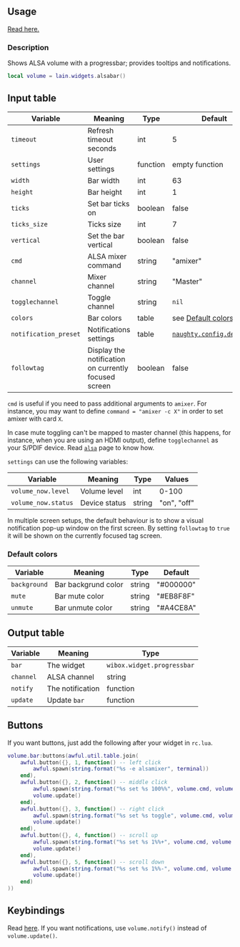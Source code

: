 ## Usage

[Read here.](https://github.com/copycat-killer/lain/wiki/Widgets#usage)

### Description

Shows ALSA volume with a progressbar; provides tooltips and notifications.

```lua
local volume = lain.widgets.alsabar()
```

## Input table

Variable | Meaning | Type | Default
--- | --- | --- | ---
`timeout` | Refresh timeout seconds | int | 5
`settings` | User settings | function | empty function
`width` | Bar width | int | 63
`height` | Bar height | int | 1
`ticks` | Set bar ticks on | boolean | false
`ticks_size` | Ticks size | int | 7
`vertical` | Set the bar vertical | boolean | false
`cmd` | ALSA mixer command | string | "amixer"
`channel` | Mixer channel | string | "Master"
`togglechannel` | Toggle channel | string | `nil`
`colors` | Bar colors | table | see [Default colors](https://github.com/copycat-killer/lain/wiki/alsabar#default-colors)
`notification_preset` | Notifications settings | table | [`naughty.config.defaults`](https://awesomewm.org/apidoc/libraries/naughty.html#config.defaults)
`followtag` | Display the notification on currently focused screen | boolean | false

`cmd` is useful if you need to pass additional arguments to  `amixer`. For instance, you may want to define `command = "amixer -c X"` in order to set amixer with card `X`.

In case mute toggling can't be mapped to master channel (this happens, for instance, when you are using an HDMI output), define `togglechannel` as your S/PDIF device. Read [`alsa`](https://github.com/copycat-killer/lain/wiki/alsa#toggle-channel) page to know how.

`settings` can use the following variables:

Variable | Meaning | Type | Values
--- | --- | --- | ---
`volume_now.level` | Volume level | int | 0-100
`volume_now.status` | Device status | string | "on", "off"

In multiple screen setups, the default behaviour is to show a visual notification pop-up window on the first screen. By setting `followtag` to `true` it will be shown on the currently focused tag screen.

### Default colors

Variable | Meaning | Type | Default
--- | --- | --- | ---
`background` | Bar backgrund color | string | "#000000"
`mute` | Bar mute color | string | "#EB8F8F"
`unmute` | Bar unmute color | string | "#A4CE8A"

## Output table

Variable | Meaning | Type
--- | --- | ---
`bar` | The widget | `wibox.widget.progressbar`
`channel` | ALSA channel | string
`notify` | The notification | function
`update` | Update `bar` | function

## Buttons

If you want buttons, just add the following after your widget in `rc.lua`.

```lua
volume.bar:buttons(awful.util.table.join(
    awful.button({}, 1, function() -- left click
        awful.spawn(string.format("%s -e alsamixer", terminal))
    end),
    awful.button({}, 2, function() -- middle click
        awful.spawn(string.format("%s set %s 100%%", volume.cmd, volume.channel))
        volume.update()
    end),
    awful.button({}, 3, function() -- right click
        awful.spawn(string.format("%s set %s toggle", volume.cmd, volume.togglechannel or volume.channel))
        volume.update()
    end),
    awful.button({}, 4, function() -- scroll up
        awful.spawn(string.format("%s set %s 1%%+", volume.cmd, volume.channel))
        volume.update()
    end),
    awful.button({}, 5, function() -- scroll down
        awful.spawn(string.format("%s set %s 1%%-", volume.cmd, volume.channel))
        volume.update()
    end)
))
```

## Keybindings

Read [here](https://github.com/copycat-killer/lain/wiki/alsa#keybindings). If you want notifications, use `volume.notify()` instead of `volume.update()`.